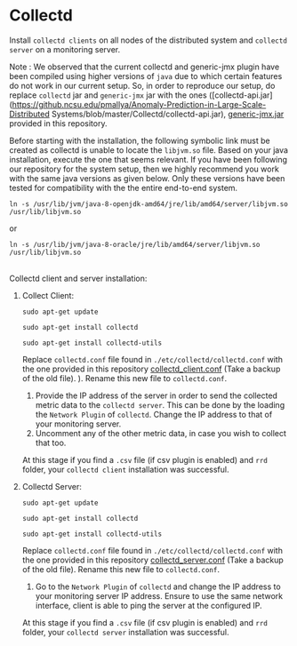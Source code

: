 # Collectd 


Install `collectd clients` on all nodes of the distributed system and `collectd server` on a monitoring server.

Note : We observed that the current collectd and generic-jmx plugin have been compiled using higher versions of `java` due to which certain features do not work in our current setup. So, in order to reproduce our setup, do replace `collectd` jar and `generic-jmx` jar with the ones ([collectd-api.jar](https://github.ncsu.edu/pmallya/Anomaly-Prediction-in-Large-Scale-Distributed Systems/blob/master/Collectd/collectd-api.jar), [generic-jmx.jar](https://github.ncsu.edu/pmallya/Anomaly-Prediction-in-Large-Scale-Distributed-Systems/blob/master/Collectd/generic-jmx.jar) provided in this repository.

Before starting with the installation, the following symbolic link must be created as collectd is unable to locate the `libjvm.so` file. Based on your java installation, execute the one that seems relevant. If you have been following our repository for the system setup, then we highly recommend you work with the same java versions as given below. Only these versions have been tested for compatibility with the the entire end-to-end system.

    ln -s /usr/lib/jvm/java-8-openjdk-amd64/jre/lib/amd64/server/libjvm.so /usr/lib/libjvm.so
or
    
    ln -s /usr/lib/jvm/java-8-oracle/jre/lib/amd64/server/libjvm.so /usr/lib/libjvm.so


<br />Collectd client and server installation:

1. Collect Client:

       sudo apt-get update
    
       sudo apt-get install collectd 

       sudo apt-get install collectd-utils


    Replace `collectd.conf` file found in `./etc/collectd/collectd.conf` with the one provided in this repository [collectd_client.conf](https://github.ncsu.edu/pmallya/Anomaly-Prediction-in-Large-Scale-Distributed-Systems/blob/master/Collectd/collectd_client.conf) (Take a backup of the old file).
). 
Rename this new  file to `collectd.conf`.

    1. Provide the IP address of the server in order to send the collected metric data to the `collectd server`. This can be done by the loading the `Network Plugin` of `collectd`. Change the IP address to that of your monitoring server.
    2. Uncomment any of the other metric data, in case you wish to collect that too.

    
    At this stage if you find a `.csv` file (if csv plugin is enabled) and `rrd` folder, your `collectd client` installation was successful.

2. Collectd Server:

       sudo apt-get update
    
       sudo apt-get install collectd 
    
       sudo apt-get install collectd-utils

    Replace `collectd.conf` file found in `./etc/collectd/collectd.conf` with the one provided in this repository [collectd_server.conf](https://github.ncsu.edu/pmallya/Anomaly-Prediction-in-Large-Scale-Distributed-Systems/blob/master/Collectd/collectd_server.conf) (Take a backup of the old file). 
Rename this new  file to `collectd.conf`.


    1. Go to the `Network Plugin` of `collectd` and change the IP address to your monitoring server IP address. Ensure to use
the same network interface, client is able to ping the server at the configured IP.

    At this stage if you find a `.csv` file (if csv plugin is enabled) and `rrd` folder, your `collectd server` installation was successful.
